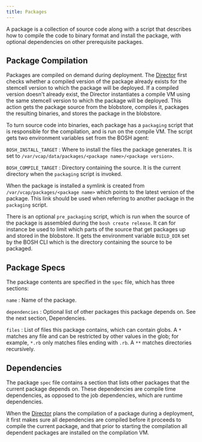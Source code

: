 ```yaml
---
title: Packages
---
```


A package is a collection of source code along with a script that describes how to compile the code to binary format and install the package, with optional dependencies on other prerequisite packages.

## <a id="package-compilation"></a> Package Compilation ##

Packages are compiled on demand during deployment. The [Director](/bosh/components/director.html) first checks whether a compiled version of the package already exists for the stemcell version to which the package will be deployed. If a compiled version doesn't already exist, the Director instantiates a compile VM using the same stemcell version to which the package will be deployed. This action gets the package source from the blobstore, compiles it, packages the resulting binaries, and stores the package in the blobstore.

To turn source code into binaries, each package has a `packaging` script that is responsible for the compilation, and is run on the compile VM. The script gets two environment variables set from the BOSH agent:

`BOSH_INSTALL_TARGET`
: Where to install the files the package generates. It is set to `/var/vcap/data/packages/<package name>/<package version>`.

`BOSH_COMPILE_TARGET`
: Directory containing the source. It is the current directory when the `packaging` script is invoked.

When the package is installed a symlink is created from `/var/vcap/packages/<package name>` which points to the latest version of the package. This link should be used when referring to another package in the `packaging` script.

There is an optional `pre_packaging` script, which is run when the source of the package is assembled during the `bosh create release`. It can for instance be used to limit which parts of the source that get packages up and stored in the blobstore. It gets the environment variable `BUILD_DIR` set by the BOSH CLI which is the directory containing the source to be packaged.

## <a id="package-specs"></a>Package Specs ##

The package contents are specified in the `spec` file, which has three sections:

`name`
: Name of the package.

`dependencies`
: Optional list of other packages this package depends on. See the next section, Dependencies.

`files`
: List of files this package contains, which can contain globs. A `*` matches any file and can be restricted by other values in the glob; for example, `*.rb` only matches files ending with `.rb`. A `**` matches directories recursively.

## <a id="dependencies"></a>Dependencies ##

The package `spec` file contains a section that lists other packages that the current package depends on. These dependencies are compile time dependencies, as opposed to the job dependencies, which are runtime dependencies.

When the [Director](/bosh/components/director.html) plans the compilation of a package during a deployment, it first makes sure all dependencies are compiled before it proceeds to compile the current package, and that prior to starting the compilation all dependent packages are installed on the compilation VM.
